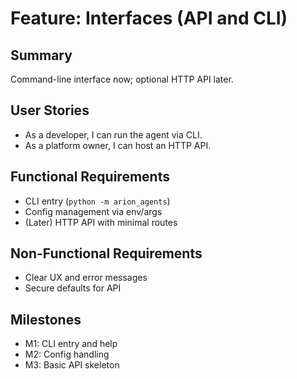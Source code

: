 # Feature: Interfaces (API and CLI)

## Summary
Command-line interface now; optional HTTP API later.

## User Stories
- As a developer, I can run the agent via CLI.
- As a platform owner, I can host an HTTP API.

## Functional Requirements
- CLI entry (`python -m arion_agents`)
- Config management via env/args
- (Later) HTTP API with minimal routes

## Non-Functional Requirements
- Clear UX and error messages
- Secure defaults for API

## Milestones
- M1: CLI entry and help
- M2: Config handling
- M3: Basic API skeleton

